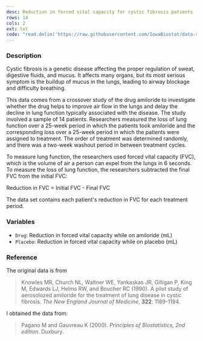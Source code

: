 ```yaml
---
desc: Reduction in forced vital capacity for cystic fibrosis patients
rows: 14
cols: 2
ext: txt
code: "read.delim('https://raw.githubusercontent.com/IowaBiostat/data-sets/main/cystic-fibrosis/cystic-fibrosis.txt')"
---
```


### Description

Cystic fibrosis is a genetic disease affecting the proper regulation of sweat, digestive fluids, and mucus. It affects many organs, but its most serious symptom is the buildup of mucus in the lungs, leading to airway blockage and difficulty breathing.

This data comes from a crossover study of the drug amiloride to investigate whether the drug helps to improve air flow in the lungs and delay the decline in lung function typically associated with the disease. The study involved a sample of 14 patients. Researchers measured the loss of lung function over a 25-week period in which the patients took amiloride and the corresponding loss over a 25-week period in which the patients were assigned to treatment. The order of treatment was determined randomly, and there was a two-week washout period in between treatment cycles.

To measure lung function, the researchers used forced vital capacity (FVC), which is the volume of air a person can expel from the lungs in 6 seconds. To measure the loss of lung function, the researchers subtracted the final FVC from the initial FVC:

Reduction in FVC = Initial FVC - Final FVC

The data set contains each patient's reduction in FVC for each treatment period.

### Variables

* `Drug`: Reduction in forced vital capacity while on amiloride (mL)
* `Placebo`: Reduction in forced vital capacity while on placebo (mL)

### Reference

The original data is from

> Knowles MR, Church NL, Waltner WE, Yankaskas JR, Gilligan P, King M, Edwards LJ, Helms RW, and Boucher RC (1990). A pilot study of aerosolozed amiloride for the treatment of lung disease in cystic fibrosis. *The New England Journal of Medicine*, **322**: 1189-1194.

I obtained the data from:

> Pagano M and Gauvreau K (2000). *Principles of Biostatistics, 2nd edition*. Duxbury.

